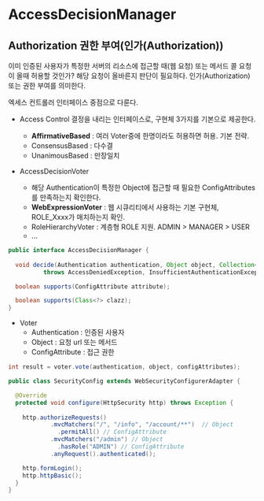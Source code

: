 # AccessDecisionManager
## Authorization 권한 부여(인가(Authorization))

이미 인증된 사용자가 특정한 서버의 리소스에 접근할 때(웹 요청) 또는 메서드 콜 요청이 올때 허용할 것인가? 해당 요청이 올바른지 판단이 필요하다. 인가(Authorization) 또는 권한 부여를 의미한다.

엑세스 컨트롤러 인터페이스 중점으로 다룬다.

- Access Control 결정을 내리는 인터페이스로, 구현체 3가지를 기본으로 제공한다.
    - **AffirmativeBased** : 여러 Voter중에 한명이라도 허용하면 허용. 기본 전략.
    - ConsensusBased : 다수결
    - UnanimousBased : 만장일치

- AccessDecisionVoter
    - 해당 Authentication이 특정한 Object에 접근할 때 필요한 ConfigAttributes를 만족하는지 확인한다.
    - **WebExpressionVoter** : 웹 시큐리티에서 사용하는 기본 구현체, ROLE_Xxxx가 매치하는지 확인.
    - RoleHierarchyVoter : 계층형 ROLE 지원. ADMIN > MANAGER > USER
    - ...

```java
public interface AccessDecisionManager {
  
  void decide(Authentication authentication, Object object, Collection<ConfigAttribute> configAttributes)
          throws AccessDeniedException, InsufficientAuthenticationException;

  boolean supports(ConfigAttribute attribute);

  boolean supports(Class<?> clazz);
}
```

- Voter
  - Authentication : 인증된 사용자
  - Object : 요청 url 또는 메서드
  - ConfigAttribute : 접근 권한

```java
int result = voter.vote(authentication, object, configAttributes);
```

```java
public class SecurityConfig extends WebSecurityConfigurerAdapter {

  @Override
  protected void configure(HttpSecurity http) throws Exception {
    
    http.authorizeRequests()
            .mvcMatchers("/", "/info", "/account/**")  // Object
              .permitAll() // ConfigAttribute
            .mvcMatchers("/admin") // Object
              .hasRole("ADMIN") // ConfigAttribute
            .anyRequest().authenticated();

    http.formLogin();
    http.httpBasic();
  }
}
```